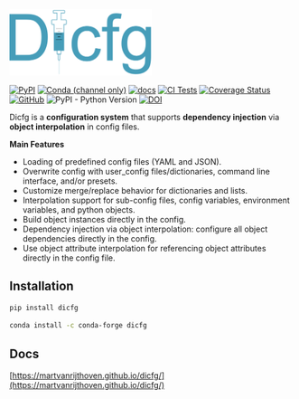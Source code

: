 <img src="https://raw.githubusercontent.com/martvanrijthoven/dicfg/f6639bb5788b6426133967b1929e8f4374eab78a/docs/source/_static/logo.svg" width="50%" height="50%">


[![PyPI](https://img.shields.io/pypi/v/dicfg?color=0&label=pypi%20package)](https://pypi.org/project/dicfg/)
[![Conda (channel only)](https://img.shields.io/conda/vn/conda-forge/dicfg)](https://anaconda.org/conda-forge/dicfg)
[![docs](https://github.com/martvanrijthoven/dicfg/actions/workflows/docs.yml/badge.svg)](https://github.com/martvanrijthoven/dicfg/actions/workflows/docs.yml)
[![CI Tests](https://github.com/martvanrijthoven/dicfg/actions/workflows/ci_tests.yml/badge.svg)](https://github.com/martvanrijthoven/dicfg/actions/workflows/ci_tests.yml)
[![Coverage Status](https://coveralls.io/repos/github/martvanrijthoven/dicfg/badge.svg?branch=main)](https://coveralls.io/github/martvanrijthoven/dicfg?branch=main&dummy=unused)
[![GitHub](https://img.shields.io/github/license/martvanrijthoven/dicfg)](https://github.com/martvanrijthoven/dicfg/blob/main/LICENSE)
![PyPI - Python Version](https://img.shields.io/pypi/pyversions/dicfg)
[![DOI](https://zenodo.org/badge/DOI/10.5281/zenodo.7320310.svg)](https://doi.org/10.5281/zenodo.7320310)

Dicfg is a **configuration system** that supports **dependency injection** via **object interpolation** in config files.

**Main Features**

- Loading of predefined config files (YAML and JSON).
- Overwrite config with user_config files/dictionaries, command line interface, and/or presets.
- Customize merge/replace behavior for dictionaries and lists.
- Interpolation support for sub-config files, config variables, environment variables, and python objects.
- Build object instances directly in the config.
- Dependency injection via object interpolation: configure all object dependencies directly in the config.
- Use object attribute interpolation for referencing object attributes directly in the config file.

## Installation 


```bash
pip install dicfg
```


```bash
conda install -c conda-forge dicfg
```

## Docs

[https://martvanrijthoven.github.io/dicfg/](https://martvanrijthoven.github.io/dicfg/)





